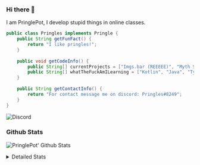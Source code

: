 ### Hi there 👋

I am PringlePot, I develop stupid things in online classes. 

```java
public class Pringles implements Pringle {
    public String getFunFact() {
        return "I like pringles!";
    }
    
    public void getCodeInfo() {
        public String[] currentProjects = ["Imgs.bar (REEEEE)", "Myth Sniper (Dead)"];
        public String[] whatTheFuckAmILearning = ["Kotlin", "Java", "Typescript", "NextJS"];
    }
    
    public String getContactInfo() {
        return "For contact message me on discord: Pringles#8249";
    }
}
```
![Discord](https://discord.c99.nl/widget/theme-1/226911291636318208.png)


### Github Stats
![PringlePot' Github Stats](https://github-readme-stats.vercel.app/api?username=PringlePot&show_icons=true&theme=dark)

<details>
  <summary>Detailed Stats</summary>
    
<!--START_SECTION:waka-->
![Lines of code](https://img.shields.io/badge/From%20Hello%20World%20I%27ve%20Written-94099%20lines%20of%20code-blue)

**🐱 My Github Data** 

> 🏆 357 Contributions in the Year 2021
 > 
> 📦 86.4 kB Used in Github's Storage 
 > 
> 💼 Opted to Hire
 > 
> 📜 7 Public Repositories 
 > 
> 🔑 9 Private Repositories  
 > 
**I'm an Early 🐤** 

```text
🌞 Morning    63 commits     █████░░░░░░░░░░░░░░░░░░░░   20.86% 
🌆 Daytime    126 commits    ██████████░░░░░░░░░░░░░░░   41.72% 
🌃 Evening    113 commits    █████████░░░░░░░░░░░░░░░░   37.42% 
🌙 Night      0 commits      ░░░░░░░░░░░░░░░░░░░░░░░░░   0.0%

```
📅 **I'm Most Productive on Sunday** 

```text
Monday       56 commits     ████░░░░░░░░░░░░░░░░░░░░░   18.54% 
Tuesday      10 commits     ░░░░░░░░░░░░░░░░░░░░░░░░░   3.31% 
Wednesday    32 commits     ██░░░░░░░░░░░░░░░░░░░░░░░   10.6% 
Thursday     48 commits     ████░░░░░░░░░░░░░░░░░░░░░   15.89% 
Friday       30 commits     ██░░░░░░░░░░░░░░░░░░░░░░░   9.93% 
Saturday     48 commits     ████░░░░░░░░░░░░░░░░░░░░░   15.89% 
Sunday       78 commits     ██████░░░░░░░░░░░░░░░░░░░   25.83%

```


📊 **This Week I Spent My Time On** 

```text
💬 Programming Languages: 
TypeScript               9 hrs 54 mins       ██████████████████████░░░   87.71% 
JavaScript               38 mins             █░░░░░░░░░░░░░░░░░░░░░░░░   5.62% 
Other                    22 mins             ░░░░░░░░░░░░░░░░░░░░░░░░░   3.39% 
JSON                     13 mins             ░░░░░░░░░░░░░░░░░░░░░░░░░   1.99% 
Git Config               5 mins              ░░░░░░░░░░░░░░░░░░░░░░░░░   0.85%

🔥 Editors: 
IntelliJ                 11 hrs 17 mins      █████████████████████████   100.0%

```

**I Mostly Code in Java** 

```text
Java                     5 repos             ████████████░░░░░░░░░░░░░   50.0% 
Python                   1 repo              ██░░░░░░░░░░░░░░░░░░░░░░░   10.0% 
Kotlin                   1 repo              ██░░░░░░░░░░░░░░░░░░░░░░░   10.0% 
CSS                      1 repo              ██░░░░░░░░░░░░░░░░░░░░░░░   10.0% 
JavaScript               1 repo              ██░░░░░░░░░░░░░░░░░░░░░░░   10.0%

```



 Last Updated on 02/07/2021
<!--END_SECTION:waka-->
</details>
